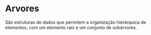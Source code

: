 # Arvores
São estruturas de dados que permitem a organização hierárquica de elementos, com um elemento raiz e um conjunto de subárvores.